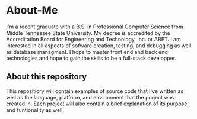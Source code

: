 # About-Me
I'm a recent graduate with a B.S. in Professional Computer Science from Middle Tennessee State University. My degree is accredited by the Accreditation Board for Engineering and Technology, Inc. or ABET. I am interested in all aspects of sofware creation, testing, and debugging as well as database managment. I hope to master front end and back end technologies and hope to gain the skills to be a full-stack developper.

## About this repository
This repositiory will contain examples of source code that I've written as well as the language, platform, and environment that the project was created in. Each project will also contain a brief explanation of its purpose and funtionality as well.

